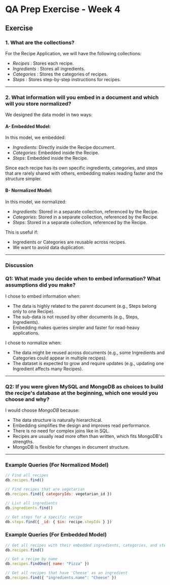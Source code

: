 # QA Prep Exercise - Week 4

## Exercise

### 1. What are the collections?

For the Recipe Application, we will have the following collections:

- *Recipes* : Stores each recipe.
- *Ingredients* : Stores all ingredients.
- *Categories* : Stores the categories of recipes.
- *Steps* : Stores step-by-step instructions for recipes.

---

### 2. What information will you embed in a document and which will you store normalized?

We designed the data model in two ways:

#### A- Embedded Model:

In this model, we embedded:
- *Ingredients*: Directly inside the Recipe document.
- *Categories*: Embedded inside the Recipe.
- *Steps*: Embedded inside the Recipe.

Since each recipe has its own specific ingredients, categories, and steps that are rarely shared with others, embedding makes reading faster and the structure simpler.

#### B- Normalized Model:

In this model, we normalized:
- *Ingredients*: Stored in a separate collection, referenced by the Recipe.
- *Categories*: Stored in a separate collection, referenced by the Recipe.
- *Steps*: Stored in a separate collection, referenced by the Recipe.

This is useful if:
- Ingredients or Categories are reusable across recipes.
- We want to avoid data duplication.

---

### Discussion

### Q1: What made you decide when to embed information? What assumptions did you make?

I chose to embed information when:
- The data is highly related to the parent document (e.g., Steps belong only to one Recipe).
- The sub-data is not reused by other documents (e.g., Steps, Ingredients).
- Embedding makes queries simpler and faster for read-heavy applications.

I chose to normalize when:
- The data might be reused across documents (e.g., some Ingredients and Categories could appear in multiple recipes).
- The dataset is expected to grow and require updates (e.g., updating one Ingredient affects many Recipes).

---

### Q2: If you were given MySQL and MongoDB as choices to build the recipe's database at the beginning, which one would you choose and why?

I would choose *MongoDB* because:
- The data structure is naturally hierarchical.
- Embedding simplifies the design and improves read performance.
- There is no need for complex joins like in SQL.
- Recipes are usually read more often than written, which fits MongoDB's strengths.
- MongoDB is flexible for changes in document structure.

---

### Example Queries (For Normalized Model)

```js
// Find all recipes
db.recipes.find()

// Find recipes that are vegetarian
db.recipes.find({ categoryIds: vegetarian_id })

// List all ingredients
db.ingredients.find()

// Get steps for a specific recipe
db.steps.find({ _id: { $in: recipe.stepIds } })
```

### Example Queries (For Embedded Model)

```js
// Get all recipes with their embedded ingredients, categories, and steps
db.recipes.find()

// Get a recipe by name
db.recipes.findOne({ name: "Pizza" })

// Get all recipes that have 'Cheese' as an ingredient
db.recipes.find({ "ingredients.name": "Cheese" })
```

